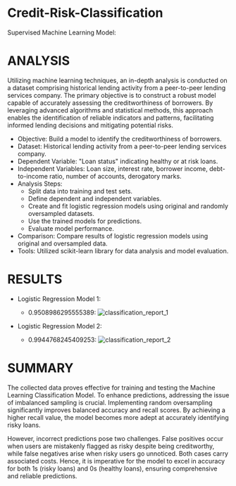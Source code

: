 # Credit-Risk-Classification
Supervised Machine Learning Model:
# ANALYSIS
Utilizing machine learning techniques, an in-depth analysis is conducted on a dataset comprising historical lending activity from a peer-to-peer lending services company. The primary objective is to construct a robust model capable of accurately assessing the creditworthiness of borrowers. By leveraging advanced algorithms and statistical methods, this approach enables the identification of reliable indicators and patterns, facilitating informed lending decisions and mitigating potential risks.


* Objective: Build a model to identify the creditworthiness of borrowers.
* Dataset: Historical lending activity from a peer-to-peer lending services company.
* Dependent Variable: "Loan status" indicating healthy or at risk loans.
* Independent Variables: Loan size, interest rate, borrower income, debt-to-income ratio, number of accounts, derogatory marks.
* Analysis Steps:
  * Split data into training and test sets.
  * Define dependent and independent variables.
  * Create and fit logistic regression models using original and randomly oversampled datasets.
  * Use the trained models for predictions.
  * Evaluate model performance.
* Comparison: Compare results of logistic regression models using original and oversampled data.
* Tools: Utilized scikit-learn library for data analysis and model evaluation.

# RESULTS

* Logistic Regression Model 1:
  * 0.9508986295555389: ![classification_report_1](https://github.com/FMUMIN1/Credit-Risk-Classification/assets/121820268/bd939872-094e-4232-ba33-7844d7d3c823)
    

* Logistic Regression Model 2:
  * 0.9944768245409253: ![classification_report_2](https://github.com/FMUMIN1/Credit-Risk-Classification/assets/121820268/438b0ac7-e017-4d03-8772-ee0b00b749d6)
    

# SUMMARY
The collected data proves effective for training and testing the Machine Learning Classification Model. To enhance predictions, addressing the issue of imbalanced sampling is crucial. Implementing random oversampling significantly improves balanced accuracy and recall scores. By achieving a higher recall value, the model becomes more adept at accurately identifying risky loans.

However, incorrect predictions pose two challenges. False positives occur when users are mistakenly flagged as risky despite being creditworthy, while false negatives arise when risky users go unnoticed. Both cases carry associated costs. Hence, it is imperative for the model to excel in accuracy for both 1s (risky loans) and 0s (healthy loans), ensuring comprehensive and reliable predictions.
